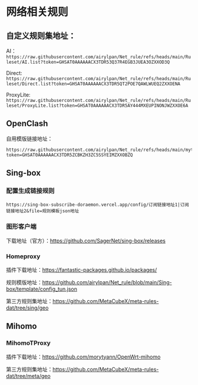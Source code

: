 # 网络相关规则

## 自定义规则集地址：

AI：```https://raw.githubusercontent.com/airylpan/Net_rule/refs/heads/main/Ruleset/AI.list?token=GHSAT0AAAAAACX3TDR53Q37R4EGB3JUEA3OZXXOD3Q```

Direct: ```https://raw.githubusercontent.com/airylpan/Net_rule/refs/heads/main/Ruleset/Direct.list?token=GHSAT0AAAAAACX3TDR5QT2POE7QAWLWUEQ2ZXXOENA```

ProxyLite: ```https://raw.githubusercontent.com/airylpan/Net_rule/refs/heads/main/Ruleset/ProxyLite.list?token=GHSAT0AAAAAACX3TDR5AY444MXEUPINONJWZXXOE6A```

## OpenClash

自用模版链接地址：
```
https://raw.githubusercontent.com/airylpan/Net_rule/refs/heads/main/mytemplates/Template_OpenClash_config.ini?token=GHSAT0AAAAAACX3TDR5ZCBKZH3ZC5SSYEIMZXXOBZQ
```

## Sing-box

### 配置生成链接规则

```
https://sing-box-subscribe-doraemon.vercel.app/config/订阅链接地址1|订阅链接地址2&file=规则模板json地址
```

### 图形客户端

下载地址（官方）：https://github.com/SagerNet/sing-box/releases

### Homeproxy

插件下载地址：https://fantastic-packages.github.io/packages/

规则模版地址：https://github.com/airylpan/Net_rule/blob/main/Sing-box/template/config_tun.json

第三方规则集地址：https://github.com/MetaCubeX/meta-rules-dat/tree/sing/geo

## Mihomo

### MihomoTProxy

插件下载地址：https://github.com/morytyann/OpenWrt-mihomo

第三方规则集地址：https://github.com/MetaCubeX/meta-rules-dat/tree/meta/geo
